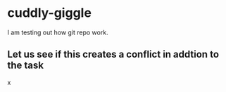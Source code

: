 # cuddly-giggle
I am testing out how git repo work.


## Let us see if this creates a conflict in addtion to the task
x

